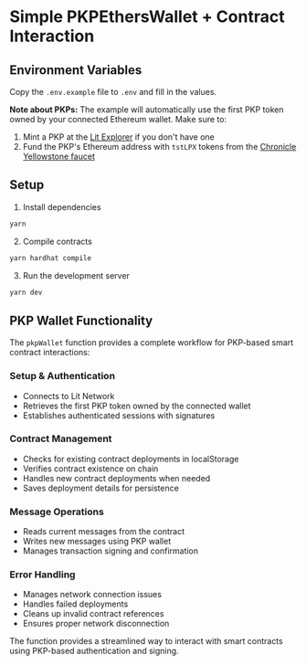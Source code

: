 # Simple PKPEthersWallet + Contract Interaction

## Environment Variables

Copy the `.env.example` file to `.env` and fill in the values.

**Note about PKPs:** The example will automatically use the first PKP token owned by your connected Ethereum wallet. Make sure to:
1. Mint a PKP at the [Lit Explorer](https://explorer.litprotocol.com/) if you don't have one
2. Fund the PKP's Ethereum address with `tstLPX` tokens from the [Chronicle Yellowstone faucet](https://chronicle-yellowstone-faucet.getlit.dev)

## Setup

1. Install dependencies

```bash
yarn
```

2. Compile contracts

```bash
yarn hardhat compile
```

3. Run the development server

```bash
yarn dev
```

## PKP Wallet Functionality

The `pkpWallet` function provides a complete workflow for PKP-based smart contract interactions:

### Setup & Authentication
- Connects to Lit Network
- Retrieves the first PKP token owned by the connected wallet
- Establishes authenticated sessions with signatures

### Contract Management
- Checks for existing contract deployments in localStorage
- Verifies contract existence on chain
- Handles new contract deployments when needed
- Saves deployment details for persistence

### Message Operations
- Reads current messages from the contract
- Writes new messages using PKP wallet
- Manages transaction signing and confirmation

### Error Handling
- Manages network connection issues
- Handles failed deployments
- Cleans up invalid contract references
- Ensures proper network disconnection

The function provides a streamlined way to interact with smart contracts using PKP-based authentication and signing.


